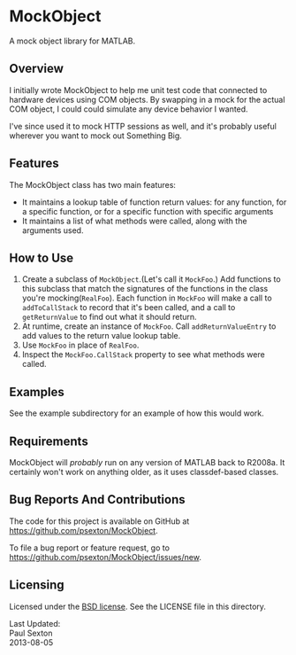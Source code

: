 MockObject
==========

A mock object library for MATLAB.

Overview
--------

I initially wrote MockObject to help me unit test code that connected to hardware devices using COM objects. By swapping in a mock for the actual COM object, I could could simulate any device behavior I wanted.

I've since used it to mock HTTP sessions as well, and it's probably useful wherever you want to mock out Something Big.

Features
--------

The MockObject class has two main features:

* It maintains a lookup table of function return values: for any function, for a specific function, or for a specific function with specific arguments
* It maintains a list of what methods were called, along with the arguments used.

How to Use
----------

1. Create a subclass of `MockObject`.(Let's call it `MockFoo`.) Add functions to this subclass that match the signatures of the functions in the class you're mocking(`RealFoo`). Each function in `MockFoo` will make a call to `addToCallStack` to record that it's been called, and a call to `getReturnValue` to find out what it should return.
2. At runtime, create an instance of `MockFoo`. Call `addReturnValueEntry` to add values to the return value lookup table.
3. Use `MockFoo` in place of `RealFoo`.
4. Inspect the `MockFoo.CallStack` property to see what methods were called.

Examples
--------

See the example subdirectory for an example of how this would work.

Requirements
------------

MockObject will _probably_ run on any version of MATLAB back to R2008a. It certainly won't work on anything older, as it uses classdef-based classes.

Bug Reports And Contributions
-----------------------------

The code for this project is available on GitHub at https://github.com/psexton/MockObject.

To file a bug report or feature request, go to https://github.com/psexton/MockObject/issues/new.

Licensing
---------

Licensed under the [BSD license](http://opensource.org/licenses/BSD-2-Clause). See the LICENSE file in this directory.


Last Updated:  
Paul Sexton  
2013-08-05